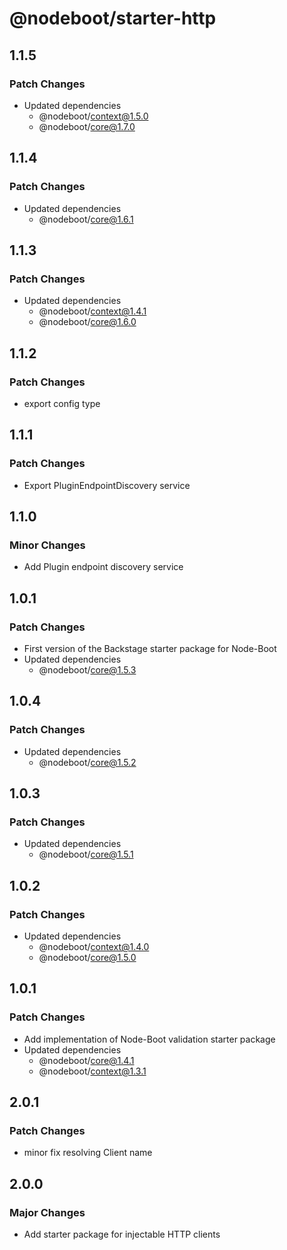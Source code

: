 # @nodeboot/starter-http

## 1.1.5

### Patch Changes

-   Updated dependencies
    -   @nodeboot/context@1.5.0
    -   @nodeboot/core@1.7.0

## 1.1.4

### Patch Changes

-   Updated dependencies
    -   @nodeboot/core@1.6.1

## 1.1.3

### Patch Changes

-   Updated dependencies
    -   @nodeboot/context@1.4.1
    -   @nodeboot/core@1.6.0

## 1.1.2

### Patch Changes

-   export config type

## 1.1.1

### Patch Changes

-   Export PluginEndpointDiscovery service

## 1.1.0

### Minor Changes

-   Add Plugin endpoint discovery service

## 1.0.1

### Patch Changes

-   First version of the Backstage starter package for Node-Boot
-   Updated dependencies
    -   @nodeboot/core@1.5.3

## 1.0.4

### Patch Changes

-   Updated dependencies
    -   @nodeboot/core@1.5.2

## 1.0.3

### Patch Changes

-   Updated dependencies
    -   @nodeboot/core@1.5.1

## 1.0.2

### Patch Changes

-   Updated dependencies
    -   @nodeboot/context@1.4.0
    -   @nodeboot/core@1.5.0

## 1.0.1

### Patch Changes

-   Add implementation of Node-Boot validation starter package
-   Updated dependencies
    -   @nodeboot/core@1.4.1
    -   @nodeboot/context@1.3.1

## 2.0.1

### Patch Changes

-   minor fix resolving Client name

## 2.0.0

### Major Changes

-   Add starter package for injectable HTTP clients
